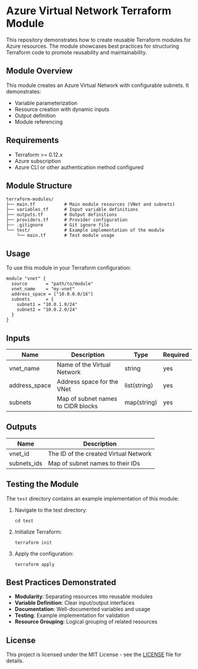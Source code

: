 # Azure Virtual Network Terraform Module

This repository demonstrates how to create reusable Terraform modules for Azure resources. The module showcases best practices for structuring Terraform code to promote reusability and maintainability.

## Module Overview

This module creates an Azure Virtual Network with configurable subnets. It demonstrates:

- Variable parameterization
- Resource creation with dynamic inputs
- Output definition
- Module referencing

## Requirements

- Terraform >= 0.12.x
- Azure subscription
- Azure CLI or other authentication method configured

## Module Structure

```
terraform-modules/
├── main.tf           # Main module resources (VNet and subnets)
├── variables.tf      # Input variable definitions
├── outputs.tf        # Output definitions
├── providers.tf      # Provider configuration
├── .gitignore        # Git ignore file
└── test/             # Example implementation of the module
    └── main.tf       # Test module usage
```

## Usage

To use this module in your Terraform configuration:

```hcl
module "vnet" {
  source       = "path/to/module"
  vnet_name    = "my-vnet"
  address_space = ["10.0.0.0/16"]
  subnets      = {
    subnet1 = "10.0.1.0/24"
    subnet2 = "10.0.2.0/24"
  }
}
```

## Inputs

| Name | Description | Type | Required |
|------|-------------|------|----------|
| vnet_name | Name of the Virtual Network | string | yes |
| address_space | Address space for the VNet | list(string) | yes |
| subnets | Map of subnet names to CIDR blocks | map(string) | yes |

## Outputs

| Name | Description |
|------|-------------|
| vnet_id | The ID of the created Virtual Network |
| subnets_ids | Map of subnet names to their IDs |

## Testing the Module

The `test` directory contains an example implementation of this module:

1. Navigate to the test directory:
   ```
   cd test
   ```

2. Initialize Terraform:
   ```
   terraform init
   ```

3. Apply the configuration:
   ```
   terraform apply
   ```

## Best Practices Demonstrated

- **Modularity**: Separating resources into reusable modules
- **Variable Definition**: Clear input/output interfaces
- **Documentation**: Well-documented variables and usage
- **Testing**: Example implementation for validation
- **Resource Grouping**: Logical grouping of related resources

## License

This project is licensed under the MIT License - see the [LICENSE](./LICENSE) file for details.